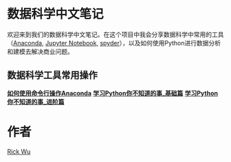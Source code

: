 # 数据科学中文笔记

欢迎来到我们的数据科学中文笔记。在这个项目中我会分享数据科学中常用的工具（[Anaconda](https://www.anaconda.com/), [Jupyter Notebook](https://jupyter.org/), [spyder](https://www.spyder-ide.org/)），以及如何使用Python进行数据分析和建模去解决商业问题。

## 数据科学工具常用操作

[**如何使用命令行操作Anaconda**](https://zhuanlan.zhihu.com/p/195858834)
[**学习Python你不知道的事_基础篇**](/notebook/python_basic/学习python你不知道的事_基础篇.ipynb)
[**学习Python你不知道的事_进阶篇**](/notebook/python_basic/学习python你不知道的事_进阶.ipynb)



# 作者
[Rick Wu](https://www.zhihu.com/people/mj-wu-56/posts)


